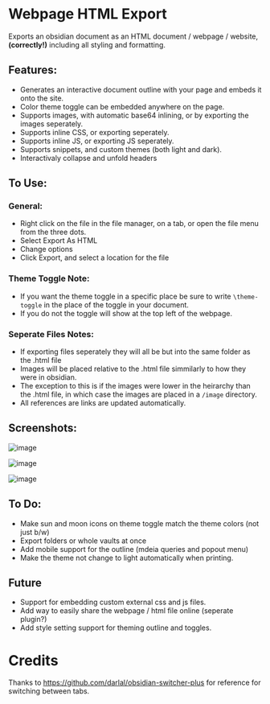 # Webpage HTML Export

Exports an obsidian document as an HTML document / webpage / website, **(correctly!)** including all styling and formatting.

## Features:
- Generates an interactive document outline with your page and embeds it onto the site.
- Color theme toggle can be embedded anywhere on the page.
- Supports images, with automatic base64 inlining, or by exporting the images seperately.
- Supports inline CSS, or exporting seperately.
- Supports inline JS, or exporting JS seperately.
- Supports snippets, and custom themes (both light and dark).
- Interactivaly collapse and unfold headers

## To Use:

### General:
- Right click on the file in the file manager, on a tab, or open the file menu from the three dots.
- Select Export As HTML
- Change options
- Click Export, and select a location for the file

### Theme Toggle Note:
- If you want the theme toggle in a specific place be sure to write `\theme-toggle` in the place of the toggle in your document.
- If you do not the toggle will show at the top left of the webpage.

### Seperate Files Notes:
- If exporting files seperately they will all be but into the same folder as the .html file
- Images will be placed relative to the .html file simmilarly to how they were in obsidian.
- The exception to this is if the images were lower in the heirarchy than the .html file, in which case the images are placed in a `/image` directory.
- All references are links are updated automatically.

## Screenshots:

![image](https://user-images.githubusercontent.com/39423700/201829478-bfacc587-4da6-4746-ac44-a58458e086a7.png)

![image](https://user-images.githubusercontent.com/39423700/201829546-a99d1b71-dd1e-4a8c-a2b0-2ca8cc771a6f.png)

![image](https://user-images.githubusercontent.com/39423700/201829592-d9a95868-b5eb-45f6-abbe-bd7c43104023.png)

## To Do:
- Make sun and moon icons on theme toggle match the theme colors (not just b/w)
- Export folders or whole vaults at once
- Add mobile support for the outline (mdeia queries and popout menu)
- Make the theme not change to light automatically when printing.

## Future
- Support for embedding custom external css and js files.
- Add way to easily share the webpage / html file online (seperate plugin?)
- Add style setting support for theming outline and toggles.


# Credits
Thanks to https://github.com/darlal/obsidian-switcher-plus for reference for switching between tabs.
